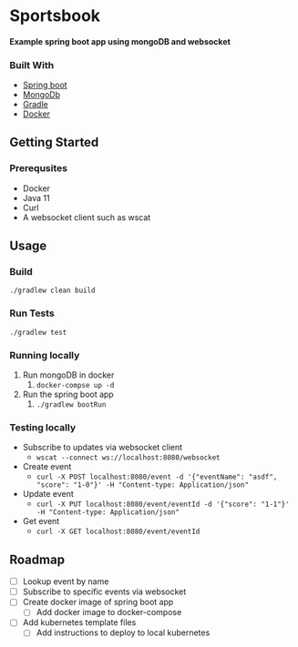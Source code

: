 # Sportsbook
#### Example spring boot app using mongoDB and websocket

### Built With
* [Spring boot](https://spring.io/projects/spring-boot)
* [MongoDb](https://www.mongodb.com/)
* [Gradle](https://gradle.org/)
* [Docker](https://www.docker.com)


## Getting Started

### Prerequsites
* Docker
* Java 11
* Curl
* A websocket client such as wscat

## Usage

### Build

```./gradlew clean build```

### Run Tests

```./gradlew test```

### Running locally

1. Run mongoDB in docker
   1. ```docker-compse up -d```
2. Run the spring boot app
   1. ```./gradlew bootRun```

### Testing locally
- Subscribe to updates via websocket client
  - `wscat --connect ws://localhost:8080/websocket`
- Create event
  - ```curl -X POST localhost:8080/event -d '{"eventName": "asdf", "score": "1-0"}' -H "Content-type: Application/json"```
- Update event
   - ```curl -X PUT localhost:8080/event/eventId -d '{"score": "1-1"}' -H "Content-type: Application/json"```
- Get event
   - ```curl -X GET localhost:8080/event/eventId```

## Roadmap

- [ ] Lookup event by name
- [ ] Subscribe to specific events via websocket
- [ ] Create docker image of spring boot app
  - [ ] Add docker image to docker-compose
- [ ] Add kubernetes template files
  - [ ] Add instructions to deploy to local kubernetes

